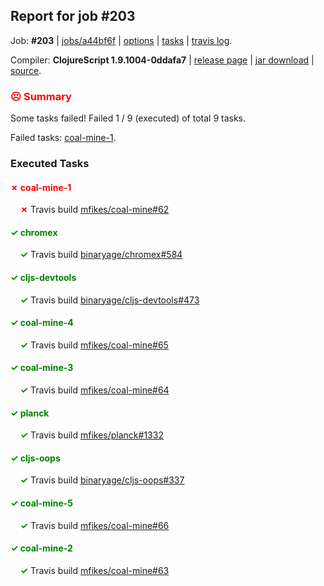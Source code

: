 ## Report for job #203

Job: **#203** | [jobs/a44bf6f](https://github.com/cljs-oss/canary/commit/a44bf6f743cf7a085fc578ed7fe342a5e29570fd) | [options](options.edn) | [tasks](tasks.edn) | [travis log](https://travis-ci.org/cljs-oss/canary/builds/324804669).

Compiler: **ClojureScript 1.9.1004-0ddafa7** | [release page](https://github.com/cljs-oss/canary/releases/tag/r1.9.1004-0ddafa7) | [jar download](https://github.com/cljs-oss/canary/releases/download/r1.9.1004-0ddafa7/clojurescript-1.9.1004-0ddafa7.jar) | [source](https://github.com/clojure/clojurescript/commit/0ddafa7792efa1ef885b10c96f171a704890e7d7).

### <b style='color:red'>☹ Summary</b>

Some tasks failed! Failed 1 / 9 (executed) of total 9 tasks.

Failed tasks: [coal-mine-1](#-coal-mine-1).

### Executed Tasks

#### <b style='color:red'>&#x2717; coal-mine-1</b>
&nbsp;&nbsp;&nbsp;&nbsp;<b style='color:red'>&#x2717;</b> Travis build [mfikes/coal-mine#62](https://travis-ci.org/mfikes/coal-mine/builds/324810611)<br>

#### <b style='color:green'>&#x2713; chromex</b>
&nbsp;&nbsp;&nbsp;&nbsp;<b style='color:green'>&#x2713;</b> Travis build [binaryage/chromex#584](https://travis-ci.org/binaryage/chromex/builds/324810586)<br>

#### <b style='color:green'>&#x2713; cljs-devtools</b>
&nbsp;&nbsp;&nbsp;&nbsp;<b style='color:green'>&#x2713;</b> Travis build [binaryage/cljs-devtools#473](https://travis-ci.org/binaryage/cljs-devtools/builds/324810607)<br>

#### <b style='color:green'>&#x2713; coal-mine-4</b>
&nbsp;&nbsp;&nbsp;&nbsp;<b style='color:green'>&#x2713;</b> Travis build [mfikes/coal-mine#65](https://travis-ci.org/mfikes/coal-mine/builds/324810817)<br>

#### <b style='color:green'>&#x2713; coal-mine-3</b>
&nbsp;&nbsp;&nbsp;&nbsp;<b style='color:green'>&#x2713;</b> Travis build [mfikes/coal-mine#64](https://travis-ci.org/mfikes/coal-mine/builds/324810802)<br>

#### <b style='color:green'>&#x2713; planck</b>
&nbsp;&nbsp;&nbsp;&nbsp;<b style='color:green'>&#x2713;</b> Travis build [mfikes/planck#1332](https://travis-ci.org/mfikes/planck/builds/324810822)<br>

#### <b style='color:green'>&#x2713; cljs-oops</b>
&nbsp;&nbsp;&nbsp;&nbsp;<b style='color:green'>&#x2713;</b> Travis build [binaryage/cljs-oops#337](https://travis-ci.org/binaryage/cljs-oops/builds/324810598)<br>

#### <b style='color:green'>&#x2713; coal-mine-5</b>
&nbsp;&nbsp;&nbsp;&nbsp;<b style='color:green'>&#x2713;</b> Travis build [mfikes/coal-mine#66](https://travis-ci.org/mfikes/coal-mine/builds/324810824)<br>

#### <b style='color:green'>&#x2713; coal-mine-2</b>
&nbsp;&nbsp;&nbsp;&nbsp;<b style='color:green'>&#x2713;</b> Travis build [mfikes/coal-mine#63](https://travis-ci.org/mfikes/coal-mine/builds/324810630)<br>
